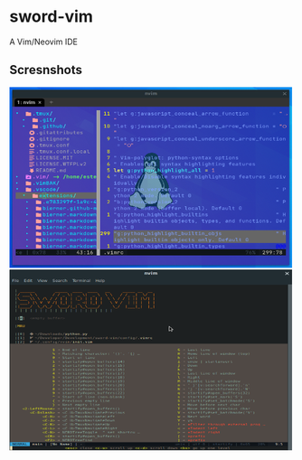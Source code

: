 # sword-vim

A Vim/Neovim IDE

## Scresnshots

<img alt="sword-vim" src="./screenshots/neovim.png?raw=true" width="500" height="320" />

<img alt="sword-vim" src="./screenshots/sword-vim.png?raw=true" width="500" height="320" />


